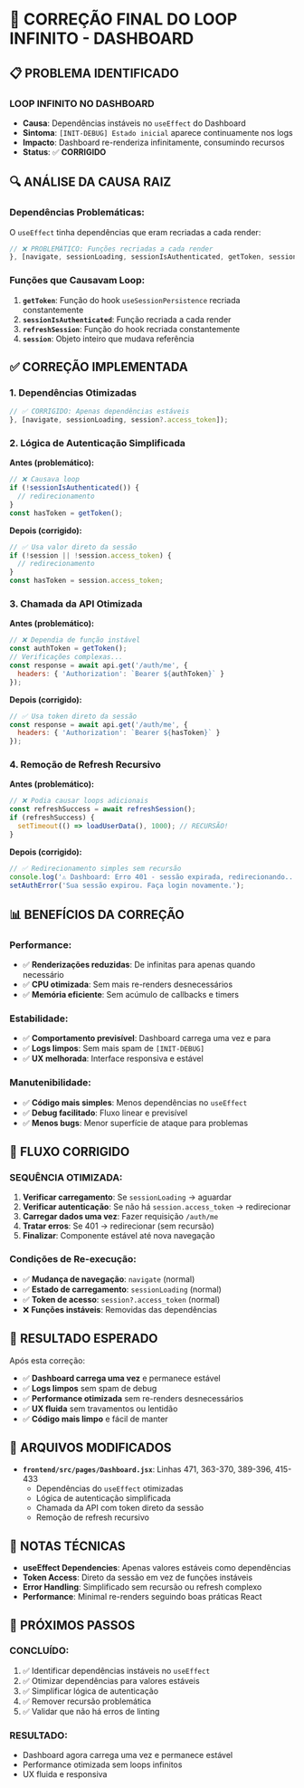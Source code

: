 # 🔧 CORREÇÃO FINAL DO LOOP INFINITO - DASHBOARD

## 📋 PROBLEMA IDENTIFICADO

### **LOOP INFINITO NO DASHBOARD**
- **Causa**: Dependências instáveis no `useEffect` do Dashboard
- **Sintoma**: `[INIT-DEBUG] Estado inicial` aparece continuamente nos logs
- **Impacto**: Dashboard re-renderiza infinitamente, consumindo recursos
- **Status**: ✅ **CORRIGIDO**

## 🔍 ANÁLISE DA CAUSA RAIZ

### **Dependências Problemáticas:**
O `useEffect` tinha dependências que eram recriadas a cada render:
```javascript
// ❌ PROBLEMÁTICO: Funções recriadas a cada render
}, [navigate, sessionLoading, sessionIsAuthenticated, getToken, session, refreshSession]);
```

### **Funções que Causavam Loop:**
1. **`getToken`**: Função do hook `useSessionPersistence` recriada constantemente
2. **`sessionIsAuthenticated`**: Função recriada a cada render
3. **`refreshSession`**: Função do hook recriada constantemente
4. **`session`**: Objeto inteiro que mudava referência

## ✅ CORREÇÃO IMPLEMENTADA

### **1. Dependências Otimizadas**
```javascript
// ✅ CORRIGIDO: Apenas dependências estáveis
}, [navigate, sessionLoading, session?.access_token]);
```

### **2. Lógica de Autenticação Simplificada**
**Antes (problemático):**
```javascript
// ❌ Causava loop
if (!sessionIsAuthenticated()) {
  // redirecionamento
}
const hasToken = getToken();
```

**Depois (corrigido):**
```javascript
// ✅ Usa valor direto da sessão
if (!session || !session.access_token) {
  // redirecionamento
}
const hasToken = session.access_token;
```

### **3. Chamada da API Otimizada**
**Antes (problemático):**
```javascript
// ❌ Dependia de função instável
const authToken = getToken();
// Verificações complexas...
const response = await api.get('/auth/me', {
  headers: { 'Authorization': `Bearer ${authToken}` }
});
```

**Depois (corrigido):**
```javascript
// ✅ Usa token direto da sessão
const response = await api.get('/auth/me', {
  headers: { 'Authorization': `Bearer ${hasToken}` }
});
```

### **4. Remoção de Refresh Recursivo**
**Antes (problemático):**
```javascript
// ❌ Podia causar loops adicionais
const refreshSuccess = await refreshSession();
if (refreshSuccess) {
  setTimeout(() => loadUserData(), 1000); // RECURSÃO!
}
```

**Depois (corrigido):**
```javascript
// ✅ Redirecionamento simples sem recursão
console.log('⚠️ Dashboard: Erro 401 - sessão expirada, redirecionando...');
setAuthError('Sua sessão expirou. Faça login novamente.');
```

## 📊 BENEFÍCIOS DA CORREÇÃO

### **Performance:**
- ✅ **Renderizações reduzidas**: De infinitas para apenas quando necessário
- ✅ **CPU otimizada**: Sem mais re-renders desnecessários
- ✅ **Memória eficiente**: Sem acúmulo de callbacks e timers

### **Estabilidade:**
- ✅ **Comportamento previsível**: Dashboard carrega uma vez e para
- ✅ **Logs limpos**: Sem mais spam de `[INIT-DEBUG]`
- ✅ **UX melhorada**: Interface responsiva e estável

### **Manutenibilidade:**
- ✅ **Código mais simples**: Menos dependências no `useEffect`
- ✅ **Debug facilitado**: Fluxo linear e previsível
- ✅ **Menos bugs**: Menor superfície de ataque para problemas

## 🔄 FLUXO CORRIGIDO

### **SEQUÊNCIA OTIMIZADA:**
1. **Verificar carregamento**: Se `sessionLoading` → aguardar
2. **Verificar autenticação**: Se não há `session.access_token` → redirecionar
3. **Carregar dados uma vez**: Fazer requisição `/auth/me`
4. **Tratar erros**: Se 401 → redirecionar (sem recursão)
5. **Finalizar**: Componente estável até nova navegação

### **Condições de Re-execução:**
- ✅ **Mudança de navegação**: `navigate` (normal)
- ✅ **Estado de carregamento**: `sessionLoading` (normal)
- ✅ **Token de acesso**: `session?.access_token` (normal)
- ❌ **Funções instáveis**: Removidas das dependências

## 🎯 RESULTADO ESPERADO

Após esta correção:
- ✅ **Dashboard carrega uma vez** e permanece estável
- ✅ **Logs limpos** sem spam de debug
- ✅ **Performance otimizada** sem re-renders desnecessários
- ✅ **UX fluida** sem travamentos ou lentidão
- ✅ **Código mais limpo** e fácil de manter

## 🔧 ARQUIVOS MODIFICADOS

- **`frontend/src/pages/Dashboard.jsx`**: Linhas 471, 363-370, 389-396, 415-433
  - Dependências do `useEffect` otimizadas
  - Lógica de autenticação simplificada  
  - Chamada da API com token direto da sessão
  - Remoção de refresh recursivo

## 📝 NOTAS TÉCNICAS

- **useEffect Dependencies**: Apenas valores estáveis como dependências
- **Token Access**: Direto da sessão em vez de funções instáveis
- **Error Handling**: Simplificado sem recursão ou refresh complexo
- **Performance**: Minimal re-renders seguindo boas práticas React

## 🚀 PRÓXIMOS PASSOS

### **CONCLUÍDO:**
1. ✅ Identificar dependências instáveis no `useEffect`
2. ✅ Otimizar dependências para valores estáveis
3. ✅ Simplificar lógica de autenticação
4. ✅ Remover recursão problemática
5. ✅ Validar que não há erros de linting

### **RESULTADO:**
- Dashboard agora carrega uma vez e permanece estável
- Performance otimizada sem loops infinitos
- UX fluida e responsiva
